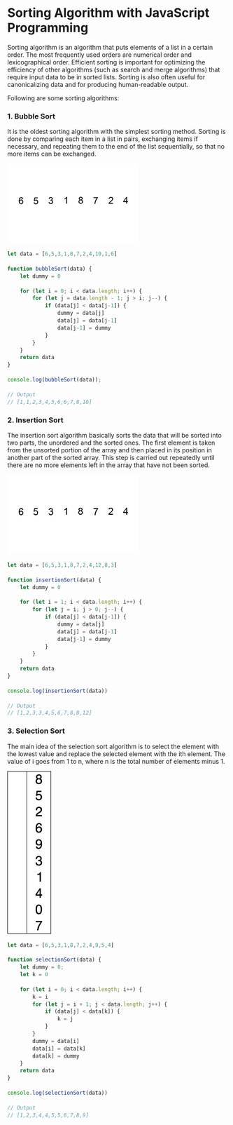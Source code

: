 # Sorting Algorithm with JavaScript Programming
Sorting algorithm is an algorithm that puts elements of a list in a certain order. The most frequently used orders are numerical order and lexicographical order. Efficient sorting is important for optimizing the efficiency of other algorithms (such as search and merge algorithms) that require input data to be in sorted lists. Sorting is also often useful for canonicalizing data and for producing human-readable output. 

Following are some sorting algorithms:
### 1. Bubble Sort
It is the oldest sorting algorithm with the simplest sorting method. Sorting is done by comparing each item in a list in pairs, exchanging items if necessary, and repeating them to the end of the list sequentially, so that no more items can be exchanged.

![GitHub Logo](https://github.com/abdanzamzam/Sorting-Algorithm-with-JavaScript-Programming/blob/main/insertionSort.gif)
```js
let data = [6,5,3,1,8,7,2,4,10,1,6]

function bubbleSort(data) {
    let dummy = 0
    
    for (let i = 0; i < data.length; i++) {
        for (let j = data.length - 1; j > i; j--) {
            if (data[j] < data[j-1]) {
                dummy = data[j]
                data[j] = data[j-1]
                data[j-1] = dummy
            }
        }
    }
    return data
}

console.log(bubbleSort(data));

// Output
// [1,1,2,3,4,5,6,6,7,8,10]
```
### 2. Insertion Sort
The insertion sort algorithm basically sorts the data that will be sorted into two parts, the unordered and the sorted ones. The first element is taken from the unsorted portion of the array and then placed in its position in another part of the sorted array. This step is carried out repeatedly until there are no more elements left in the array that have not been sorted.

![GitHub Logo](https://github.com/abdanzamzam/Sorting-Algorithm-with-JavaScript-Programming/blob/main/bubbleSort.gif)
```js
let data = [6,5,3,1,8,7,2,4,12,8,3]

function insertionSort(data) {
    let dummy = 0
    
    for (let i = 1; i < data.length; i++) {
        for (let j = i; j > 0; j--) {
            if (data[j] < data[j-1]) {
                dummy = data[j]
                data[j] = data[j-1]
                data[j-1] = dummy
            }
        }
    }
    return data
}

console.log(insertionSort(data))

// Output
// [1,2,3,3,4,5,6,7,8,8,12]
```
### 3. Selection Sort
The main idea of the selection sort algorithm is to select the element with the lowest value and replace the selected element with the ith element. The value of i goes from 1 to n, where n is the total number of elements minus 1.

![GitHub Logo](https://github.com/abdanzamzam/Sorting-Algorithm-with-JavaScript-Programming/blob/main/selectionSort.gif)
```js
let data = [6,5,3,1,8,7,2,4,9,5,4]

function selectionSort(data) {
    let dummy = 0;
    let k = 0

    for (let i = 0; i < data.length; i++) {
        k = i
        for (let j = i + 1; j < data.length; j++) {
            if (data[j] < data[k]) {
                k = j
            }
        }
        dummy = data[i]
        data[i] = data[k]
        data[k] = dummy
    }
    return data
}

console.log(selectionSort(data))

// Output
// [1,2,3,4,4,5,5,6,7,8,9]
```
